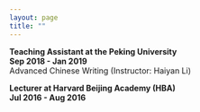 ```yaml
---
layout: page
title: ""
---
```

**Teaching Assistant at the Peking University**<br>
**Sep 2018 - Jan 2019**<br>
Advanced Chinese Writing (Instructor: Haiyan Li)<br>

**Lecturer at Harvard Beijing Academy (HBA)** <br>
**Jul 2016 - Aug 2016**

